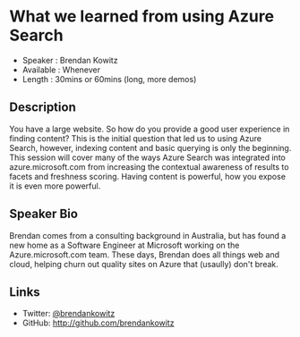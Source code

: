 What we learned from using Azure Search
========================

* Speaker   : Brendan Kowitz
* Available : Whenever
* Length    : 30mins or 60mins (long, more demos)

Description
-----------

You have a large website. So how do you provide a good user experience in finding content? 
This is the initial question that led us to using Azure Search, however, indexing content 
and basic querying is only the beginning. This session will cover many of the ways 
Azure Search was integrated into azure.microsoft.com from increasing the 
contextual awareness of results to facets and freshness scoring. 
Having content is powerful, how you expose it is even more powerful.


Speaker Bio
-----------

Brendan comes from a consulting background in Australia, but has found a new home as a Software Engineer at Microsoft 
working on the Azure.microsoft.com team. These days, Brendan does all things web and cloud, helping churn out quality sites
on Azure that (usaully) don't break.

Links
-----

* Twitter: [@brendankowitz](https://twitter.com/brendankowitz)
* GitHub: http://github.com/brendankowitz
